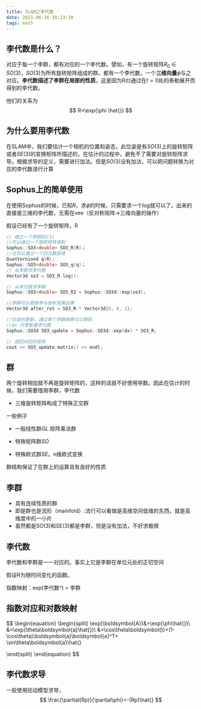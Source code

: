 ```yaml
---
title: SLAM之李代数
date: 2021-06-16 10:23:20
tags: math
---
```


## 李代数是什么？

对应于每一个李群，都有对应的一个李代数。譬如，有一个旋转矩阵$R_0\in SO(3)，SO(3)$为所有旋转矩阵组成的群。都有一个李代数，一个**三维向量**$\phi$与之对应。**李代数描述了李群在局部的性质**，这是因为R(t)通过在$t=0$处的泰勒展开而得到的李代数。

他们的关系为
$$
R=\exp(\phi \hat{})
$$

## 为什么要用李代数

在SLAM中，我们要估计一个相机的位置和姿态，此位姿是有$SO(3)$上的旋转矩阵或者$SE(3)$的变换矩阵所描述的，在估计的过程中，避免不了需要对旋转矩阵求导。根据求导的定义，需要进行加法。但是$SO(3)$没有加法，可以把问题转换为对应的李代数进行计算



## Sophus上的简单使用

在使用Sophus的时候，已知$R$，求$\phi$的时候，只需要求一个$log$就可以了。出来的直接是三维的李代数，无需在vee（反对称矩阵->三维向量的操作）

假设已经有了一个旋转矩阵，R 

```c++
// 建立一个李群SO(3)
//可以通过一个旋转矩阵得到
Sophus::SO3<double> SO3_R(R)；
//也可以通过一个四元数获得
Quanterniond q(R);
Sophus::SO3<double> SO3_q(q)；
// 从李群求李代数
Vector3d so3 = SO3_R.log();

// 从李代数求李群
Sophus::SO3<double> SO3_R2 = Sophus::SO3d::exp(so3);

//李群可以直接参与坐标变换运算
Vector3d after_rot = SO3_R * Vector3d{0, 0, 1};

//位姿的更新，通过两个李群相乘可以得到
//dx 为更新量李代数
Sophus::SO3d SO3_update = Sophus::SO3d::exp(dx) * SO3_R;

// 返回对应的矩阵
cout << SO3_update.matrix() << endl;
```





## 群

两个旋转相加就不再是旋转矩阵的，这样的话就不好使用导数。因此在估计的时候，我们需要借用李群，李代数



- 三维旋转矩阵构成了特殊正交群



一些例子

- 一般线性群$GL$.矩阵乘法群

- 特殊矩阵群$SO$
- 特殊欧式群$SE$。n维欧式变换



群结构保证了在群上的运算具有良好的性质



## 李群

- 具有连续性质的群
- 即是群也是流形（mainfold）:流行可以看做是高维空间低维的东西，就是高维度中的一小片
- 虽然都是SO(3)和SE(3)都是李群，但是没有加法，不好求极限



## 李代数

李代数和李群是一一对应的。事实上它是李群在单位元处的正切空间



假设R为随时间变化的函数。  



指数映射：exp(李代数^) = 李群



## 指数对应和对数映射

$$
\begin{equation}
\begin{split}
\exp(\boldsymbol{A})&=\exp(\phi\hat{})\\
&=\exp(\theta\boldsymbol{a}\hat{})\\
&=\cos\theta\boldsymbol{I}+(1-\cos\theta)\boldsymbol{a}\boldsymbol{a}^T+\
\sin\theta\boldsymbol{a}\hat{}

\end{split}
\end{equation}
$$

## 李代数求导

一般使用扰动模型求导，
$$
\frac{\partial(Rp)}{\partial\phi}=-(Rp)\hat{}
$$
